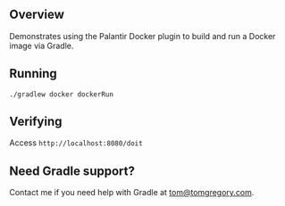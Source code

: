 ## Overview

Demonstrates using the Palantir Docker plugin to build and run a Docker image via Gradle. 

## Running

`./gradlew docker dockerRun`

## Verifying

Access `http://localhost:8080/doit`

## Need Gradle support?
Contact me if you need help with Gradle at [tom@tomgregory.com](mailto:tom@tomgregory.com).
